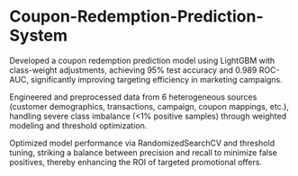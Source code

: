 # Coupon-Redemption-Prediction-System

Developed a coupon redemption prediction model using LightGBM with class-weight adjustments, achieving 95% test accuracy and 0.989 ROC-AUC, significantly improving targeting efficiency in marketing campaigns.

Engineered and preprocessed data from 6 heterogeneous sources (customer demographics, transactions, campaign, coupon mappings, etc.), handling severe class imbalance (<1% positive samples) through weighted modeling and threshold optimization.

Optimized model performance via RandomizedSearchCV and threshold tuning, striking a balance between precision and recall to minimize false positives, thereby enhancing the ROI of targeted promotional offers.
